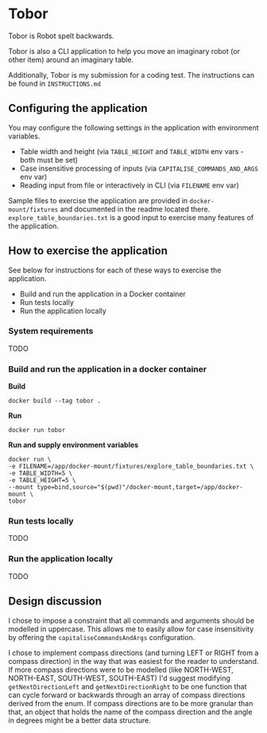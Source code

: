 # Tobor

Tobor is Robot spelt backwards.

Tobor is also a CLI application to help you move an imaginary robot (or other item) around an imaginary table.

Additionally, Tobor is my submission for a coding test. The instructions can be found in `INSTRUCTIONS.md`

## Configuring the application

You may configure the following settings in the application with environment variables.

- Table width and height (via `TABLE_HEIGHT` and `TABLE_WIDTH` env vars - both must be set)
- Case insensitive processing of inputs (via `CAPITALISE_COMMANDS_AND_ARGS` env var)
- Reading input from file or interactively in CLI (via `FILENAME` env var)

Sample files to exercise the application are provided in `docker-mount/fixtures` and documented in the readme located there. `explore_table_boundaries.txt` is a good input to exercise many features of the application.

## How to exercise the application

See below for instructions for each of these ways to exercise the application.

- Build and run the application in a Docker container
- Run tests locally
- Run the application locally

### System requirements

TODO

### Build and run the application in a docker container

**Build**

```docker build --tag tobor .```

**Run**

```docker run tobor```

**Run and supply environment variables**

```
docker run \
-e FILENAME=/app/docker-mount/fixtures/explore_table_boundaries.txt \
-e TABLE_WIDTH=5 \
-e TABLE_HEIGHT=5 \
--mount type=bind,source="$(pwd)"/docker-mount,target=/app/docker-mount \
tobor
```

### Run tests locally

TODO

### Run the application locally

TODO

## Design discussion

I chose to impose a constraint that all commands and arguments should be modelled in uppercase. This allows me to easily allow for case insensitivity by offering the `capitaliseCommandsAndArgs` configuration.

I chose to implement compass directions (and turning LEFT or RIGHT from a compass direction) in the way that was easiest for the reader to understand. If more compass directions were to be modelled (like NORTH-WEST, NORTH-EAST, SOUTH-WEST, SOUTH-EAST) I'd suggest modifying `getNextDirectionLeft` and `getNextDirectionRight` to be one function that can cycle forward or backwards through an array of compass directions derived from the enum. If compass directions are to be more granular than that, an object that holds the name of the compass direction and the angle in degrees might be a better data structure.
